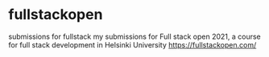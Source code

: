 # fullstackopen
submissions for fullstack
my submissions for Full stack open 2021, a course for full stack development in Helsinki University
https://fullstackopen.com/
